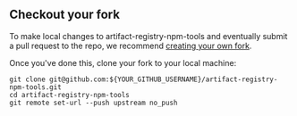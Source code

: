 ## Checkout your fork

To make local changes to artifact-registry-npm-tools and eventually submit a pull request to the repo,
we recommend [creating your own fork](https://help.github.com/articles/fork-a-repo/).

Once you've done this, clone your fork to your local machine:

```shell
git clone git@github.com:${YOUR_GITHUB_USERNAME}/artifact-registry-npm-tools.git
cd artifact-registry-npm-tools
git remote set-url --push upstream no_push
```
